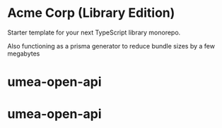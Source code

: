 # Acme Corp (Library Edition)

Starter template for your next TypeScript library monorepo.

Also functioning as a prisma generator to reduce bundle sizes by a few megabytes
# umea-open-api
# umea-open-api
